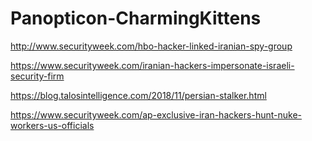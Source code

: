 # Panopticon-CharmingKittens

http://www.securityweek.com/hbo-hacker-linked-iranian-spy-group

https://www.securityweek.com/iranian-hackers-impersonate-israeli-security-firm

https://blog.talosintelligence.com/2018/11/persian-stalker.html

https://www.securityweek.com/ap-exclusive-iran-hackers-hunt-nuke-workers-us-officials
